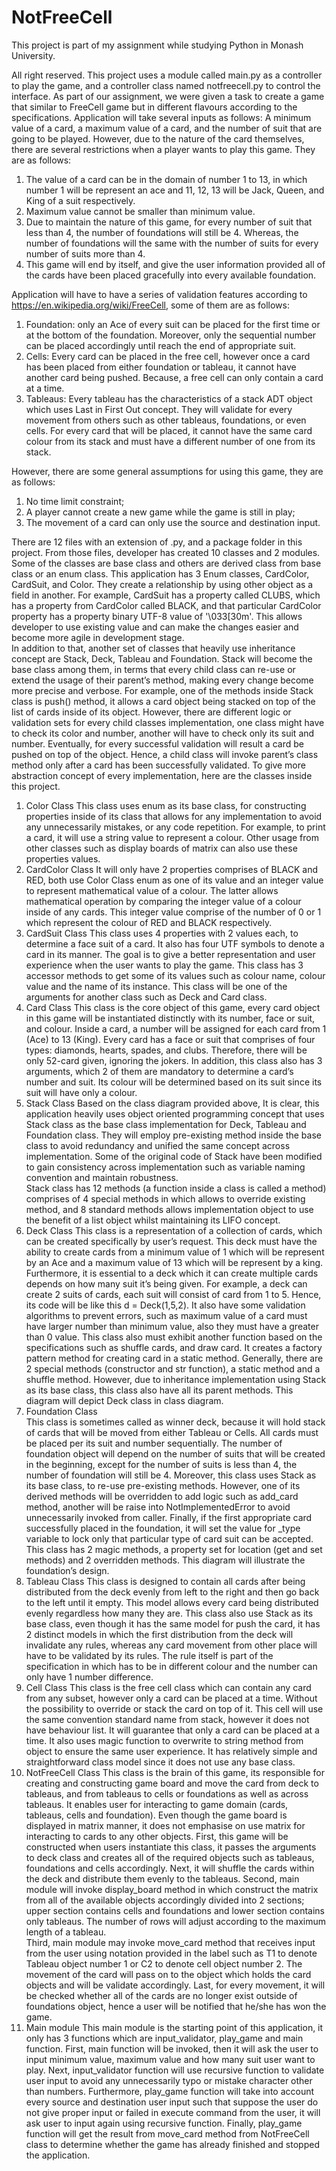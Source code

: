 # NotFreeCell
This project is part of my assignment while studying Python in Monash University. 

All right reserved.
This project uses a module called main.py as a controller to play the game, and a controller class named notfreecell.py to control the interface.
As part of our assignment, we were given a task to create a game that similar to FreeCell game but in different flavours according to the specifications.
Application will take several inputs as follows:
A minimum value of a card, a maximum value of a card, and the number of suit that are going to be played. However, due to the nature of the card themselves, there are several restrictions when a player wants to play this game. They are as follows:
1.	The value of a card can be in the domain of number 1 to 13, in which number 1 will be represent an ace and 11, 12, 13 will be Jack, Queen, and King of a suit respectively.
2.	Maximum value cannot be smaller than minimum value.
3.	Due to maintain the nature of this game, for every number of suit that less than 4, the number of foundations will still be 4. Whereas, the number of foundations will the same with the number of suits for every number of suits more than 4.
4.	This game will end by itself, and give the user information provided all of the cards have been placed gracefully into every available foundation.

Application will have to have a series of validation features according to https://en.wikipedia.org/wiki/FreeCell, some of them are as follows:
1.	Foundation: only an Ace of every suit can be placed for the first time or at the bottom of the foundation. Moreover, only the sequential number can be placed accordingly until reach the end of appropriate suit.
2.	Cells: Every card can be placed in the free cell, however once a card has been placed from either foundation or tableau, it cannot have another card being pushed. Because, a free cell can only contain a card at a time.
3.	Tableaus: Every tableau has the characteristics of a stack ADT object which uses Last in First Out concept. They will validate for every movement from others such as other tableaus, foundations, or even cells. For every card that will be placed, it cannot have the same card colour from its stack and must have a different number of one from its stack.

However, there are some general assumptions for using this game, they are as follows:
1.	No time limit constraint;
2.	A player cannot create a new game while the game is still in play;
3.	The movement of a card can only use the source and destination input.

There are 12 files with an extension of .py, and a package folder in this project. From those files, developer has created 10 classes and 2 modules. Some of the classes are base class and others are derived class from base class or an enum class. 
This application has 3 Enum classes, CardColor, CardSuit, and Color. They create a relationship by using other object as a field in another. For example, CardSuit has a property called CLUBS, which has a property from CardColor called BLACK, and that particular CardColor property has a property binary UTF-8 value of '\033[30m'. This allows developer to use existing value and can make the changes easier and become more agile in development stage.	   
 In addition to that, another set of classes that heavily use inheritance concept are Stack, Deck, Tableau and Foundation. Stack will become the base class among them, in terms that every child class can re-use or extend the usage of their parent’s method, making every change become more precise and verbose. For example, one of the methods inside Stack class is push() method, it allows a card object being stacked on top of the list of cards inside of its object. However, there are different logic or validation sets for every child classes implementation, one class might have to check its color and number, another will have to check only its suit and number. Eventually, for every successful validation will result a card be pushed on top of the object. Hence, a child class will invoke parent’s class method only after a card has been successfully validated.
To give more abstraction concept of every implementation, here are the classes inside this project.
1.	Color Class
This class uses enum as its base class, for constructing properties inside of its class that allows for any implementation to avoid any unnecessarily mistakes, or any code repetition. For example, to print a card, it will use a string value to represent a  colour. Other usage from other classes such as display boards of matrix can also use these properties values.
2.	CardColor Class
It will only have 2 properties comprises of BLACK and RED, both use Color Class enum as one of its value and an integer value to represent mathematical value of a colour. The latter allows mathematical operation by comparing the integer value of a colour inside of any cards. This integer value comprise of the number of 0 or 1 which represent the colour of RED and BLACK respectively. 
3.	CardSuit Class
This class uses 4 properties with 2 values each, to determine a face suit of a card. It also has four UTF symbols to denote a card in its manner. The goal is to give a better representation and user experience when the user wants to play the game. This class has 3 accessor methods to get some of its values such as colour name, colour value and the name of its instance. This class will be one of the arguments for another class such as Deck and Card class. 
4.	Card Class
This class is the core object of this game, every card object in this game will be instantiated distinctly with its number, face or suit, and colour. Inside a card, a number will be assigned for each card from 1 (Ace) to 13 (King). Every card has a face or suit that comprises of four types: diamonds, hearts, spades, and clubs. Therefore, there will be only 52-card given, ignoring the jokers. 
In addition, this class also has 3 arguments, which 2 of them are mandatory to determine a card’s number and suit. Its colour will be determined based on its suit since its suit will have only a colour.
5.	Stack Class
Based on the class diagram provided above, It is clear, this application heavily uses object oriented programming concept that uses Stack class as the base class implementation for Deck, Tableau and Foundation class. They will employ pre-existing method inside the base class to avoid redundancy and unified the same concept across implementation. Some of the original code of Stack have been modified to gain consistency across implementation such as variable naming convention and maintain robustness.  
Stack class has 12 methods (a function inside a class is called a method) comprises of 4 special methods in which allows to override existing method, and 8 standard methods allows implementation object to use the benefit of a list object whilst maintaining its LIFO concept. 
6.	Deck Class
This class is a representation of a collection of cards, which can be created specifically by user’s request. This deck must have the ability to create cards from a minimum value of 1 which will be represent by an Ace and a maximum value of 13 which will be represent by a king. Furthermore, it is essential to a deck which it can create multiple cards depends on how many suit it’s being given. For example, a deck can create 2 suits of cards, each suit will consist of card from 1 to 5. Hence, its code will be like this d = Deck(1,5,2). It also have some validation algorithms to prevent errors, such as maximum value of a card must have larger number than minimum value, also they must have a greater than 0 value. 
This class also must exhibit another function based on the specifications such as shuffle cards, and draw card. It creates a factory pattern method for creating card in a static method. Generally, there are 2 special methods (constructor and str function), a static method and a shuffle method. However, due to inheritance implementation using Stack as its base class, this class also have all its parent methods. This diagram will depict Deck class in class diagram.
7.	Foundation Class	
This class is sometimes called as winner deck, because it will hold stack of cards that will be moved from either Tableau or Cells. All cards must be placed per its suit and number sequentially. The number of foundation object will depend on the number of suits that will be created in the beginning, except for the number of suits is less than 4, the number of foundation will still be 4.
Moreover, this class uses Stack as its base class, to re-use pre-existing methods. However, one of its derived methods will be overridden to add logic such as add_card method, another will be raise into NotImplementedError to avoid unnecessarily invoked from caller. Finally, if the first appropriate card successfully placed in the foundation, it will set the value for _type variable to lock only that particular type of card suit can be accepted.
This class has 2 magic methods, a property set for location (get and set methods) and 2 overridden methods. This diagram will illustrate the foundation’s design.
8.	Tableau Class
This class is designed to contain all cards after being distributed from the deck evenly from left to the right and then go back to the left until it empty. This model allows every card being distributed evenly regardless how many they are. This class also use Stack as its base class, even though it has the same model for push the card, it has 2 distinct models in which the first distribution from the deck will invalidate any rules, whereas any card movement from other place will have to be validated by its rules. The rule itself is part of the specification in which has to be in different colour and the number can only have 1 number difference. 
9.	Cell Class
This class is the free cell class which can contain any card from any subset, however only a card can be placed at a time. Without the possibility to override or stack the card on top of it. This cell will use the same convention standard name from stack, however it does not have behaviour list. It will guarantee that only a card can be placed at a time. It also uses magic function to overwrite to string method from object to ensure the same user experience. It has relatively simple and straightforward class model since it does not use any base class.
10.	NotFreeCell Class
This class is the brain of this game, its responsible for creating and constructing game board and move the card from deck to tableaus, and from tableaus to cells or foundations as well as across tableaus. It enables user for interacting to game domain (cards, tableaus, cells and foundation). Even though the game board is displayed in matrix manner, it does not emphasise on use matrix for interacting to cards to any other objects. 
First, this game will be constructed when users instantiate this class, it passes the arguments to deck class and creates all of the required objects such as tableaus, foundations and cells accordingly. Next, it will shuffle the cards within the deck and distribute them evenly to the tableaus.
Second, main module will invoke display_board method in which construct the matrix from all of the available objects accordingly divided into 2 sections; upper section contains cells and foundations and lower section contains only tableaus. The number of rows will adjust according to the maximum length of a tableau.  
Third, main module may invoke move_card method that receives input from the user using notation provided in the label such as T1 to denote Tableau object number 1 or C2 to denote cell object number 2. The movement of the card will pass on to the object which holds the card objects and will be validate accordingly. 
Last, for every movement, it will be checked whether all of the cards are no longer exist outside of foundations object, hence a user will be notified that he/she has won the game.
11.	Main module
This main module is the starting point of this application, it only has 3 functions which are input_validator, play_game and main function. First, main function will be invoked, then it will ask the user to input minimum value, maximum value and how many suit user want to play. Next, input_validator function will use recursive function to validate user input to avoid any unnecessarily typo or mistake character other than numbers. Furthermore, play_game function will take into account every source and destination user input such that suppose the user do not give proper input or failed in execute command from the user, it will ask user to input again using recursive function. Finally, play_game function will get the result from move_card method from NotFreeCell class to determine whether the game has already finished and stopped the application.  

 

